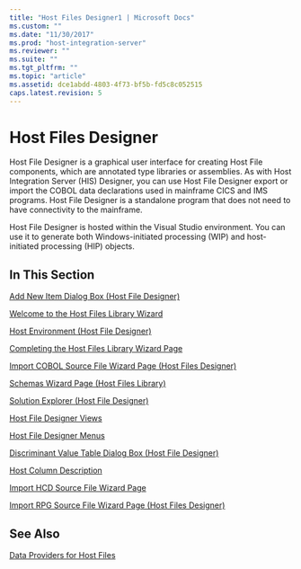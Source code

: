 ```yaml
---
title: "Host Files Designer1 | Microsoft Docs"
ms.custom: ""
ms.date: "11/30/2017"
ms.prod: "host-integration-server"
ms.reviewer: ""
ms.suite: ""
ms.tgt_pltfrm: ""
ms.topic: "article"
ms.assetid: dce1abdd-4803-4f73-bf5b-fd5c8c052515
caps.latest.revision: 5
---
```

# Host Files Designer
Host File Designer is a graphical user interface for creating Host File components, which are annotated type libraries or assemblies. As with Host Integration Server (HIS) Designer, you can use Host File Designer export or import the COBOL data declarations used in mainframe CICS and IMS programs. Host File Designer is a standalone program that does not need to have connectivity to the mainframe.  
  
 Host File Designer is hosted within the Visual Studio environment. You can use it to generate both Windows-initiated processing (WIP) and host-initiated processing (HIP) objects.  
  
## In This Section  
 [Add New Item Dialog Box (Host File Designer)](../HIS2010/add-new-item-dialog-box-host-file-designer-2.md)  
  
 [Welcome to the Host Files Library Wizard](../HIS2010/welcome-to-the-host-files-library-wizard.md)  
  
 [Host Environment (Host File Designer)](../HIS2010/host-environment-host-file-designer-2.md)  
  
 [Completing the Host Files Library Wizard Page](../HIS2010/completing-the-host-files-library-wizard-page.md)  
  
 [Import COBOL Source File Wizard Page (Host Files Designer)](../HIS2010/import-cobol-source-file-wizard-page-host-files-designer-2.md)  
  
 [Schemas Wizard Page (Host Files Library)](../HIS2010/schemas-wizard-page-host-files-library-2.md)  
  
 [Solution Explorer (Host File Designer)](../HIS2010/solution-explorer-host-file-designer-1.md)  
  
 [Host File Designer Views](../HIS2010/host-file-designer-views1.md)  
  
 [Host File Designer Menus](../HIS2010/host-file-designer-menus2.md)  
  
 [Discriminant Value Table Dialog Box (Host File Designer)](../HIS2010/discriminant-value-table-dialog-box-host-file-designer-1.md)  
  
 [Host Column Description](../HIS2010/host-column-description.md)  
  
 [Import HCD Source File Wizard Page](../HIS2010/import-hcd-source-file-wizard-page.md)  
  
 [Import RPG Source File Wizard Page (Host Files Designer)](../HIS2010/import-rpg-source-file-wizard-page-host-files-designer-1.md)  
  
## See Also  
 [Data Providers for Host Files](../HIS2010/data-providers-for-host-files2.md)